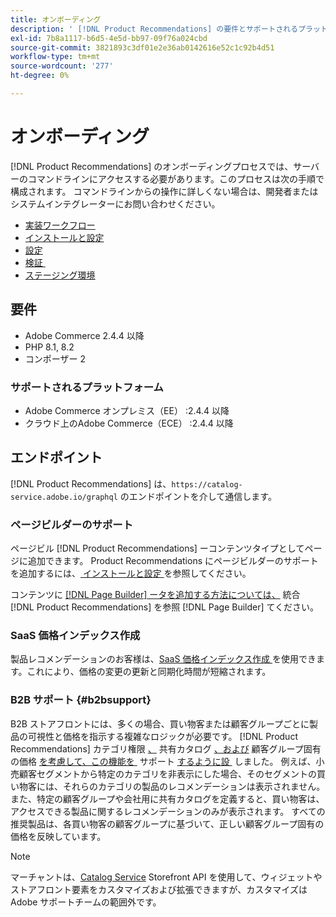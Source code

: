 ```yaml
---
title: オンボーディング
description: ' [!DNL Product Recommendations] の要件とサポートされるプラットフォームについて説明します。'
exl-id: 7b8a1117-b6d5-4e5d-bb97-09f76a024cbd
source-git-commit: 3821893c3df01e2e36ab0142616e52c1c92b4d51
workflow-type: tm+mt
source-wordcount: '277'
ht-degree: 0%

---
```


# オンボーディング

[!DNL Product Recommendations] のオンボーディングプロセスでは、サーバーのコマンドラインにアクセスする必要があります。このプロセスは次の手順で構成されます。 コマンドラインからの操作に詳しくない場合は、開発者またはシステムインテグレーターにお問い合わせください。

- [実装ワークフロー](implementation-workflow.md)
- [インストールと設定](install-configure.md)
- [設定](settings.md)
- [&#x200B; 検証 &#x200B;](https://developer.adobe.com/commerce/services/shared-services/storefront-events/collector/verify/)
- [ステージング環境](staging-environment.md)

## 要件

- Adobe Commerce 2.4.4 以降
- PHP 8.1, 8.2
- コンポーザー 2

### サポートされるプラットフォーム

- Adobe Commerce オンプレミス（EE） :2.4.4 以降
- クラウド上のAdobe Commerce（ECE） :2.4.4 以降

## エンドポイント

[!DNL Product Recommendations] は、`https://catalog-service.adobe.io/graphql` のエンドポイントを介して通信します。

### ページビルダーのサポート

ページビル [!DNL Product Recommendations] ーコンテンツタイプとしてページに追加できます。 Product Recommendations にページビルダーのサポートを追加するには、[&#x200B; インストールと設定 &#x200B;](install-configure.md) を参照してください。

コンテンツに [[!DNL Page Builder]  ータを追加する方法については、](page-builder.md) 統合 [!DNL Product Recommendations] を参照 [!DNL Page Builder] てください。

### SaaS 価格インデックス作成

製品レコメンデーションのお客様は、[SaaS 価格インデックス作成 &#x200B;](../price-index/price-indexing.md) を使用できます。これにより、価格の変更の更新と同期化時間が短縮されます。

### B2B サポート {#b2bsupport}

B2B ストアフロントには、多くの場合、買い物客または顧客グループごとに製品の可視性と価格を指示する複雑なロジックが必要です。 [!DNL Product Recommendations] カテゴリ権限 [、](release-notes.md) 共有カタログ [、および &#x200B;](https://experienceleague.adobe.com/docs/commerce-admin/catalog/categories/category-permissions.html?lang=ja) 顧客グループ固有の価格 [&#x200B; を考慮して、この機能を &#x200B;](https://experienceleague.adobe.com/docs/commerce-admin/b2b/shared-catalogs/catalog-shared.html?lang=ja) サポート [&#x200B; するように設 &#x200B;](https://experienceleague.adobe.com/docs/commerce-admin/catalog/products/pricing/pricing-advanced.html?lang=ja) しました。 例えば、小売顧客セグメントから特定のカテゴリを非表示にした場合、そのセグメントの買い物客には、それらのカテゴリの製品のレコメンデーションは表示されません。 また、特定の顧客グループや会社用に共有カタログを定義すると、買い物客は、アクセスできる製品に関するレコメンデーションのみが表示されます。 すべての推奨製品は、各買い物客の顧客グループに基づいて、正しい顧客グループ固有の価格を反映しています。

>[!NOTE]
>
>マーチャントは、[Catalog Service](../catalog-service/overview.md) Storefront API を使用して、ウィジェットやストアフロント要素をカスタマイズおよび拡張できますが、カスタマイズはAdobe サポートチームの範囲外です。
